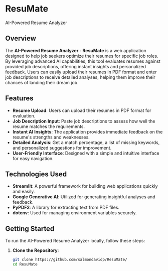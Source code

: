 # ResuMate

AI-Powered Resume Analyzer

## Overview

The **AI-Powered Resume Analyzer - ResuMate** is a web application designed to help job seekers optimize their resumes for specific job roles. By leveraging advanced AI capabilities, this tool evaluates resumes against provided job descriptions, offering instant insights and personalized feedback. Users can easily upload their resumes in PDF format and enter job descriptions to receive detailed analyses, helping them improve their chances of landing their dream job.

## Features

- **Resume Upload**: Users can upload their resumes in PDF format for evaluation.
- **Job Description Input**: Paste job descriptions to assess how well the resume matches the requirements.
- **Instant AI Insights**: The application provides immediate feedback on the resume's strengths and weaknesses.
- **Detailed Analysis**: Get a match percentage, a list of missing keywords, and personalized suggestions for improvement.
- **User-Friendly Interface**: Designed with a simple and intuitive interface for easy navigation.

## Technologies Used

- **Streamlit**: A powerful framework for building web applications quickly and easily.
- **Google Generative AI**: Utilized for generating insightful analyses and feedback.
- **PyPDF2**: A library for extracting text from PDF files.
- **dotenv**: Used for managing environment variables securely.

## Getting Started

To run the AI-Powered Resume Analyzer locally, follow these steps:

1. **Clone the Repository**:
   ```bash
   git clone https://github.com/salmondavidp/ResuMate/
   cd ResuMate
